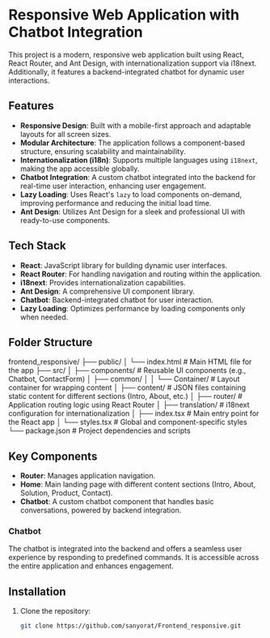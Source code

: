 # Responsive Web Application with Chatbot Integration

This project is a modern, responsive web application built using React, React Router, and Ant Design, with internationalization support via i18next. Additionally, it features a backend-integrated chatbot for dynamic user interactions.

## Features
- **Responsive Design**: Built with a mobile-first approach and adaptable layouts for all screen sizes.
- **Modular Architecture**: The application follows a component-based structure, ensuring scalability and maintainability.
- **Internationalization (i18n)**: Supports multiple languages using `i18next`, making the app accessible globally.
- **Chatbot Integration**: A custom chatbot integrated into the backend for real-time user interaction, enhancing user engagement.
- **Lazy Loading**: Uses React's `lazy` to load components on-demand, improving performance and reducing the initial load time.
- **Ant Design**: Utilizes Ant Design for a sleek and professional UI with ready-to-use components.

## Tech Stack
- **React**: JavaScript library for building dynamic user interfaces.
- **React Router**: For handling navigation and routing within the application.
- **i18next**: Provides internationalization capabilities.
- **Ant Design**: A comprehensive UI component library.
- **Chatbot**: Backend-integrated chatbot for user interaction.
- **Lazy Loading**: Optimizes performance by loading components only when needed.

## Folder Structure
frontend_responsive/ ├── public/ │ └── index.html # Main HTML file for the app ├── src/ │ ├── components/ # Reusable UI components (e.g., Chatbot, ContactForm) │ ├── common/ │ │ └── Container/ # Layout container for wrapping content │ ├── content/ # JSON files containing static content for different sections (Intro, About, etc.) │ ├── router/ # Application routing logic using React Router │ ├── translation/ # i18next configuration for internationalization │ ├── index.tsx # Main entry point for the React app │ └── styles.tsx # Global and component-specific styles └── package.json # Project dependencies and scripts

## Key Components

- **Router**: Manages application navigation.
- **Home**: Main landing page with different content sections (Intro, About, Solution, Product, Contact).
- **Chatbot**: A custom chatbot component that handles basic conversations, powered by backend integration.

### Chatbot
The chatbot is integrated into the backend and offers a seamless user experience by responding to predefined commands. It is accessible across the entire application and enhances engagement.

## Installation

1. Clone the repository:
   ```bash
   git clone https://github.com/sanyorat/Frontend_responsive.git
